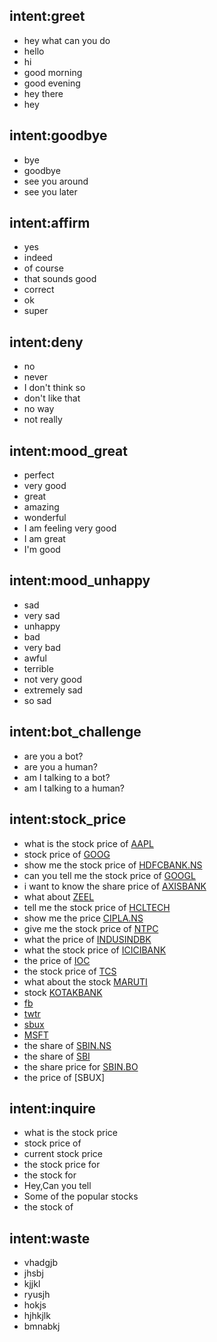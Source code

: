 ## intent:greet
- hey what can you do
- hello
- hi
- good morning
- good evening
- hey there
- hey

## intent:goodbye
- bye
- goodbye
- see you around
- see you later

## intent:affirm
- yes
- indeed
- of course
- that sounds good
- correct
- ok
- super

## intent:deny
- no
- never
- I don't think so
- don't like that
- no way
- not really

## intent:mood_great
- perfect
- very good
- great
- amazing
- wonderful
- I am feeling very good
- I am great
- I'm good

## intent:mood_unhappy
- sad
- very sad
- unhappy
- bad
- very bad
- awful
- terrible
- not very good
- extremely sad
- so sad

## intent:bot_challenge
- are you a bot?
- are you a human?
- am I talking to a bot?
- am I talking to a human?

## intent:stock_price
- what is the stock price of [AAPL](stock)
- stock price of [GOOG](stock)
- show me the stock price of [HDFCBANK.NS](stock)
- can you tell me the stock price of [GOOGL](stock)
- i want to know the share price of [AXISBANK](stock)
- what about [ZEEL](stock)
- tell me the stock price of [HCLTECH](stock)
- show me the price [CIPLA.NS](stock)
- give me the stock price of [NTPC](stock)
- what the price of [INDUSINDBK](stock)
- what the stock price of [ICICIBANK](stock)
- the price of [IOC](stock)
- the stock price of [TCS](stock)
- what about the stock [MARUTI](stock)
- stock [KOTAKBANK](stock)
- [fb](stock)
- [twtr](stock)
- [sbux](stock)
- [MSFT](stock)
- the share of [SBIN.NS](stock)
- the share of [SBI](stock)
- the share price for [SBIN.BO](stock)
- the price of [SBUX]

## intent:inquire
- what is the stock price
- stock price of
- current stock price
- the stock price for
- the stock for
- Hey,Can you tell
- Some of the popular stocks
- the stock of

## intent:waste
- vhadgjb
- jhsbj
- kjjkl
- ryusjh
- hokjs
- hjhkjlk
- bmnabkj
